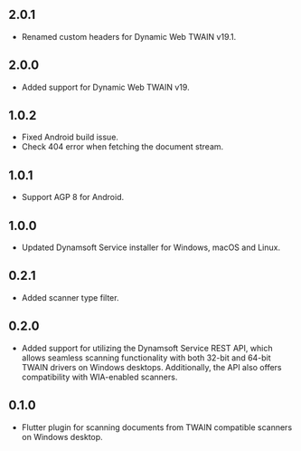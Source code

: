 ## 2.0.1
* Renamed custom headers for Dynamic Web TWAIN v19.1.

## 2.0.0
* Added support for Dynamic Web TWAIN v19.

## 1.0.2
* Fixed Android build issue.
* Check 404 error when fetching the document stream.

## 1.0.1
* Support AGP 8 for Android.

## 1.0.0
* Updated Dynamsoft Service installer for Windows, macOS and Linux.

## 0.2.1
* Added scanner type filter.

## 0.2.0
* Added support for utilizing the Dynamsoft Service REST API, which allows seamless scanning functionality with both 32-bit and 64-bit TWAIN drivers on Windows desktops. Additionally, the API also offers compatibility with WIA-enabled scanners.

## 0.1.0

* Flutter plugin for scanning documents from TWAIN compatible scanners on Windows desktop.
